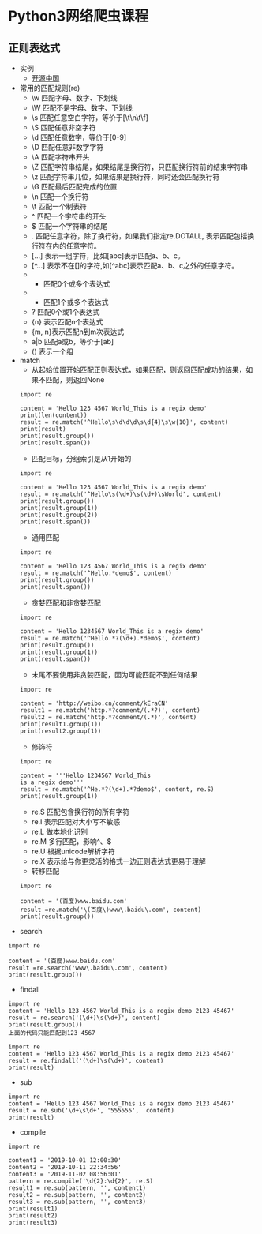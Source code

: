 # Python3网络爬虫课程
## 正则表达式
+ 实例
  - [开源中国](http://tool.oschina.net/regex)
+ 常用的匹配规则(re)
  - \w 匹配字母、数字、下划线
  - \W 匹配不是字母、数字、下划线
  - \s 匹配任意空白字符，等价于[\t\n\t\f]
  - \S 匹配任意非空字符
  - \d 匹配任意数字，等价于[0-9]
  - \D 匹配任意非数字字符
  - \A 匹配字符串开头
  - \Z 匹配字符串结尾，如果结尾是换行符，只匹配换行符前的结束字符串
  - \z 匹配字符串几位，如果结果是换行符，同时还会匹配换行符
  - \G 匹配最后匹配完成的位置
  - \n 匹配一个换行符
  - \t 匹配一个制表符
  - ^ 匹配一个字符串的开头
  - $ 匹配一个字符串的结尾
  - . 匹配任意字符，除了换行符，如果我们指定re.DOTALL, 表示匹配包括换行符在内的任意字符。
  - [...] 表示一组字符，比如[abc]表示匹配a、b、c。
  - [^...] 表示不在[]的字符,如[^abc]表示匹配a、b、c之外的任意字符。
  - * 匹配0个或多个表达式
  - + 匹配1个或多个表达式
  - ? 匹配0个或1个表达式
  - {n} 表示匹配n个表达式
  - {m, n}表示匹配n到m次表达式
  - a|b 匹配a或b，等价于[ab]
  - () 表示一个组
+ match
  - 从起始位置开始匹配正则表达式，如果匹配，则返回匹配成功的结果，如果不匹配，则返回None
  ```
  import re

  content = 'Hello 123 4567 World_This is a regix demo'
  print(len(content))
  result = re.match('^Hello\s\d\d\d\s\d{4}\s\w{10}', content)
  print(result)
  print(result.group())
  print(result.span())
  ```
  - 匹配目标，分组索引是从1开始的
  ```
  import re

  content = 'Hello 123 4567 World_This is a regix demo'
  result = re.match('^Hello\s(\d+)\s(\d+)\sWorld', content)
  print(result.group())
  print(result.group(1))
  print(result.group(2))
  print(result.span())
  ```
  - 通用匹配
  ```
  import re

  content = 'Hello 123 4567 World_This is a regix demo'
  result = re.match('^Hello.*demo$', content)
  print(result.group())
  print(result.span())
  ```
  - 贪婪匹配和非贪婪匹配
  ```
  import re

  content = 'Hello 1234567 World_This is a regix demo'
  result = re.match('^Hello.*?(\d+).*demo$', content)
  print(result.group())
  print(result.group(1))
  print(result.span())
  ```
    + 末尾不要使用非贪婪匹配，因为可能匹配不到任何结果
    ```
    import re

    content = 'http://weibo.cn/comment/kEraCN'
    result1 = re.match('http.*?comment/(.*?)', content)
    result2 = re.match('http.*?comment/(.*)', content)
    print(result1.group(1))
    print(result2.group(1))
    ```
  - 修饰符
  ```
  import re

  content = '''Hello 1234567 World_This
  is a regix demo'''
  result = re.match('^He.*?(\d+).*?demo$', content, re.S)
  print(result.group(1))
  ```
    + re.S 匹配包含换行符的所有字符
    + re.I 表示匹配对大小写不敏感
    + re.L 做本地化识别
    + re.M 多行匹配，影响^、$
    + re.U 根据unicode解析字符
    + re.X 表示给与你更灵活的格式一边正则表达式更易于理解
  - 转移匹配
  ```
  import re

  content = '(百度)www.baidu.com'
  result =re.match('\(百度\)www\.baidu\.com', content)
  print(result.group())
  ```
+ search
```
import re

content = '(百度)www.baidu.com'
result =re.search('www\.baidu\.com', content)
print(result.group())
```
+ findall
```
import re
content = 'Hello 123 4567 World_This is a regix demo 2123 45467'
result = re.search('(\d+)\s(\d+)', content)
print(result.group())
上面的代码只能匹配到123 4567

import re
content = 'Hello 123 4567 World_This is a regix demo 2123 45467'
result = re.findall('(\d+)\s(\d+)', content)
print(result)
```
+ sub
```
import re
content = 'Hello 123 4567 World_This is a regix demo 2123 45467'
result = re.sub('\d+\s\d+', '555555',  content)
print(result)
```
+ compile
```
import re

content1 = '2019-10-01 12:00:30'
content2 = '2019-10-11 22:34:56'
content3 = '2019-11-02 08:56:01'
pattern = re.compile('\d{2}:\d{2}', re.S)
result1 = re.sub(pattern, '', content1)
result2 = re.sub(pattern, '', content2)
result3 = re.sub(pattern, '', content3)
print(result1)
print(result2)
print(result3)
```
